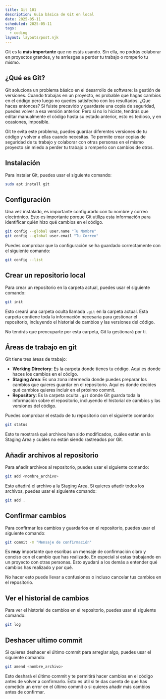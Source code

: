 ```yaml
---
title: Git 101
description: Guia básica de Git en local
date: 2025-05-11
scheduled: 2025-05-11
tags:
  - coding
layout: layouts/post.njk
---
```


Git es la **más importante** que no estás usando. Sin ella, no podrás colaborar en proyectos grandes, y te arriesgas a perder tu trabajo o romperlo tu mismo.

## ¿Qué es Git?

Git soluciona un problema básico en el desarrollo de software: la gestión de versiones. Cuando trabajas en un proyecto, es probable que hagas cambios en el código pero luego no quedes satisfecho con los resultados. ¿Que haces entonces? Si fuiste precavido y guardaste una copia de seguridad, puedes volver a esa versión anterior. Pero si no lo hiciste, tendrás que editar manualmente el código hasta su estado anterior, esto es tedioso, y en ocasiones, imposible.

Git te evita este problema, puedes guardar diferentes versiones de tu código y volver a ellas cuando necesitas. Te permite crear copias de seguridad de tu trabajo y colaborar con otras personas en el mismo proyecto sin miedo a perder tu trabajo o romperlo con cambios de otros.

## Instalación

Para instalar Git, puedes usar el siguiente comando:

```bash
sudo apt install git
```

## Configuración

Una vez instalado, es importante configurarlo con tu nombre y correo electrónico. Esto es importante porque Git utiliza esta información para identificar quién hizo qué cambios en el código.

```bash
git config --global user.name "Tu Nombre"
git config --global user.email "Tu Correo"
```

Puedes comprobar que la configuración se ha guardado correctamente con el siguiente comando:

```bash
git config --list
```

## Crear un repositorio local

Para crear un repositorio en la carpeta actual, puedes usar el siguiente comando:

```bash
git init
```

Esto creará una carpeta oculta llamada `.git` en la carpeta actual. Esta carpeta contiene toda la información necesaria para gestionar el repositorio, incluyendo el historial de cambios y las versiones del código.

No tendrás que preocuparte por esta carpeta, Git la gestionará por ti.

## Áreas de trabajo en git

Git tiene tres áreas de trabajo:

- **Working Directory**: Es la carpeta donde tienes tu código. Aquí es donde haces los cambios en el código.
- **Staging Area**: Es una zona intermedia donde puedes preparar los cambios que quieres guardar en el repositorio. Aquí es donde decides qué cambios quieres incluir en el próximo commit.
- **Repository**: Es la carpeta oculta `.git` donde Git guarda toda la información sobre el repositorio, incluyendo el historial de cambios y las versiones del código.

Puedes comprobar el estado de tu repositorio con el siguiente comando:

```bash
git status
```

Esto te mostrará qué archivos han sido modificados, cuáles están en la Staging Area y cuáles no están siendo rastreados por Git.

## Añadir archivos al repositorio

Para añadir archivos al repositorio, puedes usar el siguiente comando:

```bash
git add <nombre_archivo>
```

Esto añadirá el archivo a la Staging Area. Si quieres añadir todos los archivos, puedes usar el siguiente comando:

```bash
git add .
```

## Confirmar cambios

Para confirmar los cambios y guardarlos en el repositorio, puedes usar el siguiente comando:

```bash
git commit -m "Mensaje de confirmación"
```

Es **muy** importante que escribas un mensaje de confirmación claro y conciso con el cambio que has realizado. En especial si estas trabajando en un proyecto con otras personas. Esto ayudará a los demás a entender qué cambios has realizado y por qué.

No hacer esto puede llevar a confusiones o incluso cancelar tus cambios en el repositorio.

## Ver el historial de cambios

Para ver el historial de cambios en el repositorio, puedes usar el siguiente comando:

```bash
git log
```

## Deshacer ultimo commit

Si quieres deshacer el último commit para arreglar algo, puedes usar el siguiente comando:

```bash
git amend <nombre_archivo>
```

Esto deshará el último commit y te permitirá hacer cambios en el código antes de volver a confirmarlo. Esto es útil si te das cuenta de que has cometido un error en el último commit o si quieres añadir más cambios antes de confirmar.
